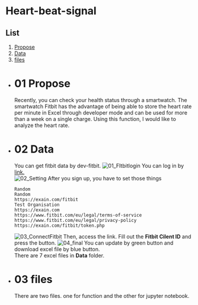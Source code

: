 # Heart-beat-signal

## List
1. [Propose](#01-Propose)
2. [Data](#02-Data)
3. [files](#03-files)


- # 01 Propose
  Recently, you can check your health status through a smartwatch. The smartwatch Fitbit has the advantage of being able to store the heart rate per minute in Excel through developer mode and can be used for more than a week on a single charge. Using this function, I would like to analyze the heart rate.

- # 02 Data
  You can get fitbit data by dev-fitbit.
  ![01_FItbitlogin](https://github.com/Sanghyeoklab/Heart-beat-signal/assets/52817707/b718da54-2029-4c5c-aa77-33728e620287)
  You can log in by <a href = "https://dev.fitbit.com/login">link.</a><br>
  ![02_Setting](https://github.com/Sanghyeoklab/Heart-beat-signal/assets/52817707/fad23680-2091-406f-9733-58f7d823420d)
  After you sign up, you have to set those things
  ```
  Random
  Random
  https://exain.com/fitbit
  Test Organisation
  https://exain.com
  https://www.fitbit.com/eu/legal/terms-of-service
  https://www.fitbit.com/eu/legal/privacy-policy
  https://exain.com/fitbit/token.php
  ```
  ![03_ConnectFitbit](https://github.com/Sanghyeoklab/Heart-beat-signal/assets/52817707/d574b7b1-1215-497b-9181-a6b1540ce388)
  Then, access the <a herf = "https://exain.com/fitbit/index.php">link</a>. Fill out the <b>Fitbit Cilent ID</b> and press the button. 
  ![04_final](https://github.com/Sanghyeoklab/Heart-beat-signal/assets/52817707/94513ca0-815a-4690-9b22-d0aef7866d8e)
  You can update by green button and download excel file by blue button.
  <br>There are 7 excel files in <b>Data</b> folder.
 
- # 03 files
  There are two files. one for function and the other for jupyter notebook.
 